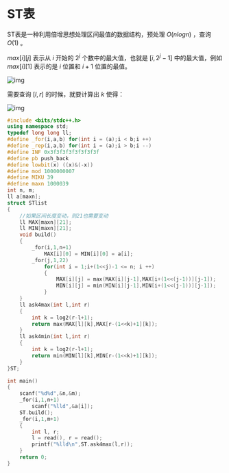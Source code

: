 # ST表

ST表是一种利用倍增思想处理区间最值的数据结构，预处理 $O(nlogn)$ ，查询 $O(1)$ 。

$max[i][j]$ 表示从 $i$ 开始的 $2^j$ 个数中的最大值，也就是 $[i,2^j-1]$ 中的最大值，例如 $max[i][1]$ 表示的是 $i$ 位置和 $i+1$ 位置的最值。

![img](https://images2018.cnblogs.com/blog/1101696/201803/1101696-20180317093105594-446018365.png)

需要查询 $[l,r]$ 的时候，就要计算出 $k$ 使得：

![img](https://images2018.cnblogs.com/blog/1101696/201803/1101696-20180317094520949-961365919.png)

```c++
#include <bits/stdc++.h>
using namespace std;
typedef long long ll;
#define _for(i,a,b) for(int i = (a);i < b;i ++)
#define _rep(i,a,b) for(int i = (a);i > b;i --)
#define INF 0x3f3f3f3f3f3f3f3f
#define pb push_back
#define lowbit(x) ((x)&(-x))
#define mod 1000000007 
#define MIKU 39
#define maxn 1000039
int n, m;
ll a[maxn];
struct STlist 
{
	//如果区间长度变动，则21也需要变动 
	ll MAX[maxn][21];
	ll MIN[maxn][21];	
	void build()
	{
		_for(i,1,n+1)
			MAX[i][0] = MIN[i][0] = a[i];
		_for(j,1,22)
			for(int i = 1;i+(1<<j)-1 <= n; i ++)
			{
				MAX[i][j] = max(MAX[i][j-1],MAX[i+(1<<(j-1))][j-1]);
				MIN[i][j] = min(MIN[i][j-1],MIN[i+(1<<(j-1))][j-1]);
			}
	}
	ll ask4max(int l,int r)
	{
		int k = log2(r-l+1); 
    	return max(MAX[l][k],MAX[r-(1<<k)+1][k]);
	}
	ll ask4min(int l,int r)
	{
		int k = log2(r-l+1); 
    	return min(MIN[l][k],MIN[r-(1<<k)+1][k]);
	}
}ST;

int main()
{
	scanf("%d%d",&n,&m);
	_for(i,1,n+1)
		scanf("%lld",&a[i]);
	ST.build();
	_for(i,1,m+1)
	{
		int l, r;
		l = read(), r = read();
		printf("%lld\n",ST.ask4max(l,r));
	}
	return 0;
}
```



